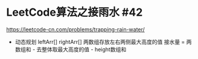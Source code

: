 # LeetCode算法之接雨水 #42
https://leetcode-cn.com/problems/trapping-rain-water/

- 动态规划
    leftArr[]  rightArr[]  两数组存放左右两侧最大高度的值
    接水量 = 两数组和 - 去整体取最大高度的值 - height数组和  